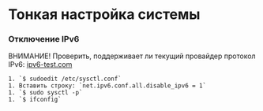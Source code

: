 # Тонкая настройка системы

### Отключение IPv6

ВНИМАНИЕ! Проверить, поддерживает ли текущий провайдер протокол IPv6:
[ipv6-test.com](http://ipv6-test.com)

    1. `$ sudoedit /etc/sysctl.conf`
    1. Вставить строку: `net.ipv6.conf.all.disable_ipv6 = 1`
    1. `$ sudo sysctl -p`
    1. `$ ifconfig`

